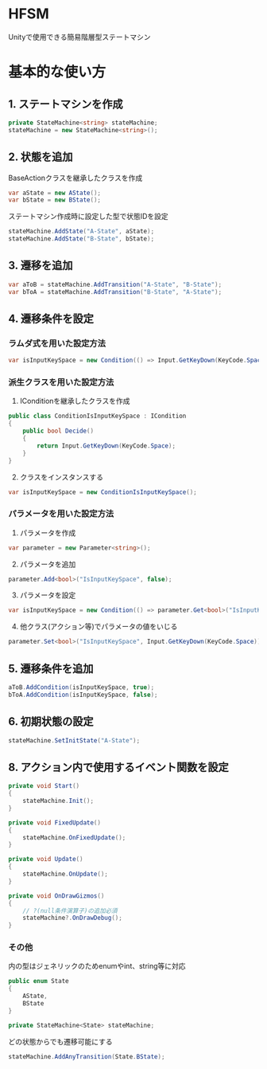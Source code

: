 # HFSM
Unityで使用できる簡易階層型ステートマシン

# 基本的な使い方
## 1. ステートマシンを作成
```cs
private StateMachine<string> stateMachine;
stateMachine = new StateMachine<string>();
```

## 2. 状態を追加
BaseActionクラスを継承したクラスを作成
```cs
var aState = new AState();
var bState = new BState();
```
ステートマシン作成時に設定した型で状態IDを設定
```cs
stateMachine.AddState("A-State", aState);
stateMachine.AddState("B-State", bState);
```

## 3. 遷移を追加
```cs
var aToB = stateMachine.AddTransition("A-State", "B-State");
var bToA = stateMachine.AddTransition("B-State", "A-State");
```

## 4. 遷移条件を設定
### ラムダ式を用いた設定方法
```cs
var isInputKeySpace = new Condition(() => Input.GetKeyDown(KeyCode.Space));
```
### 派生クラスを用いた設定方法
1. IConditionを継承したクラスを作成
```cs
public class ConditionIsInputKeySpace : ICondition
{
    public bool Decide()
    {
        return Input.GetKeyDown(KeyCode.Space);
    }
}
```
2. クラスをインスタンスする
```cs
var isInputKeySpace = new ConditionIsInputKeySpace();
```
### パラメータを用いた設定方法
1. パラメータを作成
```cs
var parameter = new Parameter<string>();
```
2. パラメータを追加
```cs
parameter.Add<bool>("IsInputKeySpace", false);
```
3. パラメータを設定
```cs
var isInputKeySpace = new Condition(() => parameter.Get<bool>("IsInputKeySpace"));
```
4. 他クラス(アクション等)でパラメータの値をいじる
```cs
parameter.Set<bool>("IsInputKeySpace", Input.GetKeyDown(KeyCode.Space));
```

## 5. 遷移条件を追加
```cs
aToB.AddCondition(isInputKeySpace, true);
bToA.AddCondition(isInputKeySpace, false);
```

## 6. 初期状態の設定
```cs
stateMachine.SetInitState("A-State");
```

## 8. アクション内で使用するイベント関数を設定
```cs
private void Start()
{
    stateMachine.Init();
}

private void FixedUpdate()
{
    stateMachine.OnFixedUpdate();
}

private void Update()
{
    stateMachine.OnUpdate();
}

private void OnDrawGizmos()
{
    // ?(null条件演算子)の追加必須
    stateMachine?.OnDrawDebug();
}
```

### その他
<T>内の型はジェネリックのためenumやint、string等に対応
```cs
public enum State
{
    AState,
    BState
}

private StateMachine<State> stateMachine;
```

どの状態からでも遷移可能にする
```cs
stateMachine.AddAnyTransition(State.BState);
```
